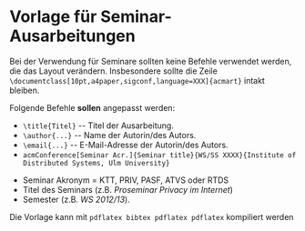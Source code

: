 Vorlage für Seminar-Ausarbeitungen
==================================

Bei der Verwendung für Seminare sollten keine Befehle verwendet werden, die das Layout verändern.
Insbesondere sollte die Zeile `\documentclass[10pt,a4paper,sigconf,language=XXX]{acmart}` intakt bleiben.

Folgende Befehle **sollen** angepasst werden:

* `\title{Titel}` -- Titel der Ausarbeitung.
* `\author{...}` -- Name der Autorin/des Autors.
* `\email{...}` -- E-Mail-Adresse der Autorin/des Autors.
* `acmConference[Seminar Acr.]{Seminar title}{WS/SS XXXX}{Institute of Distributed Systems, Ulm University}` 
- Seminar Akronym = KTT, PRIV, PASF, ATVS oder RTDS
- Titel des Seminars (z.B. *Proseminar Privacy im Internet*) 
- Semester (z.B. *WS 2012/13*).

Die Vorlage kann mit `pdflatex bibtex pdflatex pdflatex` kompiliert werden
